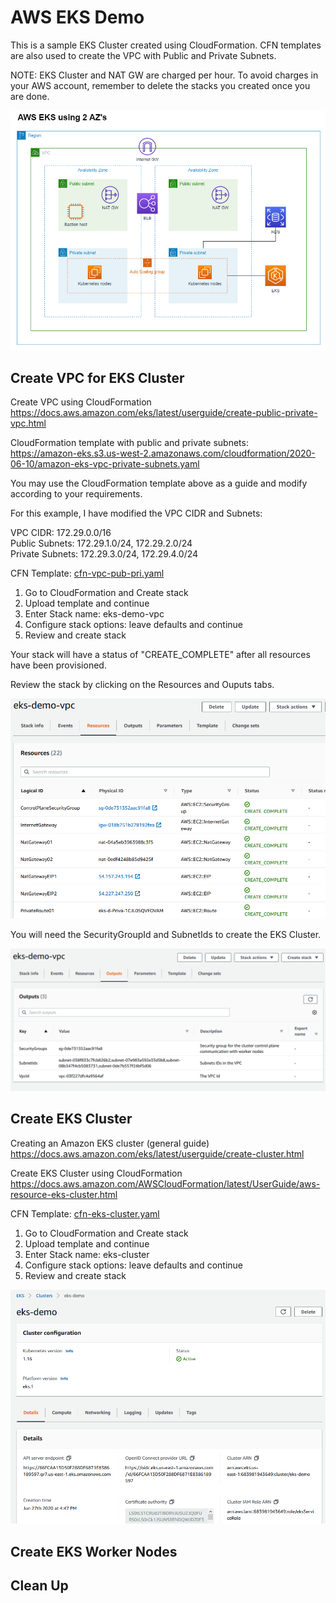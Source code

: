 # AWS EKS Demo

This is a sample EKS Cluster created using CloudFormation. CFN templates are also used to create the VPC with Public and Private Subnets.

NOTE: EKS Cluster and NAT GW are charged per hour. To avoid charges in your AWS account, remember to delete the stacks you created once you are done.

<img src="eks-2az-diagram.png" width="700" height="">


## Create VPC for EKS Cluster

Create VPC using CloudFormation\
https://docs.aws.amazon.com/eks/latest/userguide/create-public-private-vpc.html

CloudFormation template with public and private subnets:\
https://amazon-eks.s3.us-west-2.amazonaws.com/cloudformation/2020-06-10/amazon-eks-vpc-private-subnets.yaml

You may use the CloudFormation template above as a guide and modify according to your requirements.

For this example, I have modified the VPC CIDR and Subnets:

VPC CIDR: 172.29.0.0/16\
Public Subnets: 172.29.1.0/24, 172.29.2.0/24\
Private Subnets: 172.29.3.0/24, 172.29.4.0/24

CFN Template: [cfn-vpc-pub-pri.yaml](cfn-vpc-pub-pri.yaml)

1. Go to CloudFormation and Create stack
2. Upload template and continue
3. Enter Stack name: eks-demo-vpc 
4. Configure stack options: leave defaults and continue
5. Review and create stack

Your stack will have a status of "CREATE_COMPLETE" after all resources have been provisioned.

Review the stack by clicking on the Resources and Ouputs tabs.

<img src="eks-demo-vpc-resources.png" width="600" height="">

You will need the SecurityGroupId and SubnetIds to create the EKS Cluster.

<img src="eks-demo-vpc-outputs.png" width="600" height="">


## Create EKS Cluster

Creating an Amazon EKS cluster (general guide)\
https://docs.aws.amazon.com/eks/latest/userguide/create-cluster.html

Create EKS Cluster using CloudFormation\
https://docs.aws.amazon.com/AWSCloudFormation/latest/UserGuide/aws-resource-eks-cluster.html

CFN Template: [cfn-eks-cluster.yaml](cfn-eks-cluster.yaml)

1. Go to CloudFormation and Create stack
2. Upload template and continue
3. Enter Stack name: eks-cluster
4. Configure stack options: leave defaults and continue
5. Review and create stack

<img src="eks-demo-cluster-info.png" width="600" height="">


## Create EKS Worker Nodes



## Clean Up
